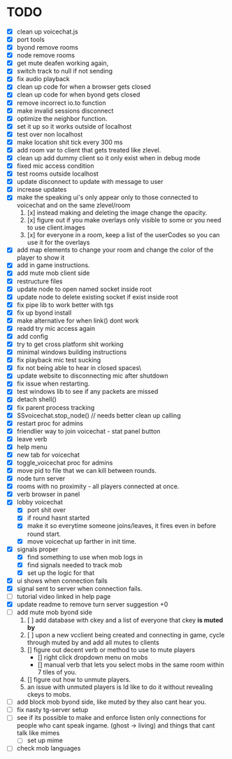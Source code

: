 # TODO

- [x] clean up voicechat.js
- [x] port tools
- [x] byond remove rooms
- [x] node remove rooms
- [x] get mute deafen working again,
- [x] switch track to null if not sending
- [x] fix audio playback
- [x] clean up code for when a browser gets closed
- [x] clean up code for when byond gets closed
- [x] remove incorrect io.to function
- [x] make invalid sessions disconnect
- [x] optimize the neighbor function.
- [x] set it up so it works outside of localhost
- [x] test over non localhost
- [x] make location shit tick every 300 ms
- [x] add room var to client that gets treated like zlevel.
- [x] clean up add dummy client so it only exist when in debug mode
- [x] fixed mic access condition
- [x] test rooms outside localhost
- [x] update disconnect to update with message to user
- [x] increase updates
- [x] make the speaking ui's only appear only to those connected to voicechat and on the same zlevel/room
    1. [x] instead making and deleting the image change the opacity.
    2. [x] figure out if you make overlays only visible to some or you need to use client.images
    3. [x] for everyone in a room, keep a list of the userCodes so you can use it for the overlays
- [x] add map elements to change your room and change the color of the player to show it
- [x] add in game instructions.
- [x] add mute mob client side
- [x] restructure files
- [x] update node to open named socket inside root
- [x] update node to delete existing socket if exist inside root
- [x] fix pipe lib to work better with tgs
- [x] fix up byond install
- [x] make alternative for when link() dont work
- [x] readd try mic access again
- [x] add config
- [x] try to get cross platform shit working
- [x] minimal windows building instructions
- [x] fix playback mic test sucking
- [x] fix not being able to hear in closed spaces\
- [x] update website to disconnecting mic after shutdown
- [x] fix issue when restarting.
- [x] test windows lib to see if any packets are missed
- [x] detach shell()
- [x] fix parent process tracking
- [x] SSvoicechat.stop_node() // needs better clean up calling
- [x] restart proc for admins
- [x] friendlier way to join voicechat - stat panel button
- [x] leave verb
- [x] help menu
- [x] new tab for voicechat
- [x] toggle_voicechat proc for admins
- [x] move pid to file that we can kill between rounds.
- [x] node turn server
- [x] rooms with no proximity - all players connected at once.
- [x] verb browser in panel
- [x] lobby voicechat
    - [x] port shit over
    - [x] if round hasnt started
    - [x] make it so everytime someone joins/leaves, it fires even in before round start.
    - [x] move voicechat up farther in init time.
- [x] signals proper
    - [x] find something to use when mob logs in
    - [x] find signals needed to track mob
    - [x] set up the logic for that
- [x] ui shows when connection fails
- [x] signal sent to server when connection fails.
- [ ] tutorial video linked in help page
- [x] update readme to remove turn server suggestion
+0
- [ ] add mute mob byond side
    1. [ ] add database with ckey and a list of everyone that ckey **is muted by**
    2. [ ] upon a new vcclient being created and connecting in game, cycle through muted by and add all mutes to clients
    3. [] figure out decent verb or method to use to mute players
        - [] right click dropdown menu on mobs
        - [] manual verb that lets you select mobs in the same room within 7 tiles of you.
    4. [] figure out how to unmute players.
    5. an issue with unmuted players is Id like to do it without revealing ckeys to mobs.
- [ ] add block mob byond side, like muted by they also cant hear you.
- [ ] fix nasty tg-server setup
- [ ] see if its possible to make and enforce listen only connections for people who cant speak ingame. (ghost -> living) and things that cant talk like mimes
    - [ ] set up mime
- [ ] check mob languages
